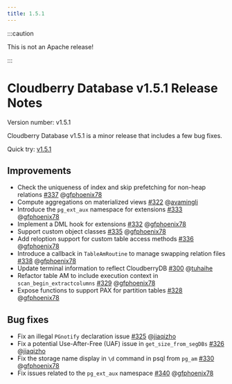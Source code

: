 ```yaml
---
title: 1.5.1
---
```


:::caution

This is not an Apache release!

:::

# Cloudberry Database v1.5.1 Release Notes

Version number: v1.5.1

Cloudberry Database v1.5.1 is a minor release that includes a few bug fixes.

Quick try: [v1.5.1](https://github.com/cloudberrydb/cloudberrydb/releases/tag/1.5.1)

## Improvements

* Check the uniqueness of index and skip prefetching for non-heap relations [#337](https://github.com/cloudberrydb/cloudberrydb/pull/337) @[gfphoenix78](https://github.com/gfphoenix78)
* Compute aggregations on materialized views [#322](https://github.com/cloudberrydb/cloudberrydb/pull/322) @[avamingli](https://github.com/avamingli)
* Introduce the `pg_ext_aux` namespace for extensions [#333](https://github.com/cloudberrydb/cloudberrydb/pull/333) @[gfphoenix78](https://github.com/gfphoenix78)
* Implement a DML hook for extensions [#332](https://github.com/cloudberrydb/cloudberrydb/pull/332) @[gfphoenix78](https://github.com/gfphoenix78)
* Support custom object classes [#335](https://github.com/cloudberrydb/cloudberrydb/pull/335) @[gfphoenix78](https://github.com/gfphoenix78)
* Add reloption support for custom table access methods [#336](https://github.com/cloudberrydb/cloudberrydb/pull/336) @[gfphoenix78](https://github.com/gfphoenix78)
* Introduce a callback in `TableAmRoutine` to manage swapping relation files [#338](https://github.com/cloudberrydb/cloudberrydb/pull/338) @[gfphoenix78](https://github.com/gfphoenix78)
* Update terminal information to reflect CloudberryDB [#300](https://github.com/cloudberrydb/cloudberrydb/pull/300) @[tuhaihe](https://github.com/tuhaihe)
* Refactor table AM to include execution context in `scan_begin_extractcolumns` [#329](https://github.com/cloudberrydb/cloudberrydb/pull/329) @[gfphoenix78](https://github.com/gfphoenix78)
* Expose functions to support PAX for partition tables [#328](https://github.com/cloudberrydb/cloudberrydb/pull/328) @[gfphoenix78](https://github.com/gfphoenix78)


## Bug fixes

* Fix an illegal `PGnotify` declaration issue [#325](https://github.com/cloudberrydb/cloudberrydb/pull/325) @[jiaqizho](https://github.com/jiaqizho)
* Fix a potential Use-After-Free (UAF) issue in `get_size_from_segDBs` [#326](https://github.com/cloudberrydb/cloudberrydb/pull/326) @[jiaqizho](https://github.com/jiaqizho)
* Fix the storage name display in `\d` command in psql from `pg_am` [#330](https://github.com/cloudberrydb/cloudberrydb/pull/330) @[gfphoenix78](https://github.com/gfphoenix78)
* Fix issues related to the `pg_ext_aux` namespace [#340](https://github.com/cloudberrydb/cloudberrydb/pull/340) @[gfphoenix78](https://github.com/gfphoenix78)
